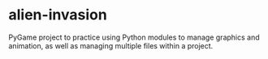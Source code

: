 # alien-invasion
PyGame project to practice using Python modules to manage graphics and animation, as well as managing multiple files within a project.
